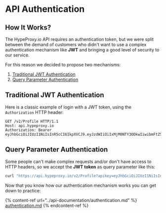# API Authentication

## How It Works?

The HypeProxy.io API requires an authentication token, but we were split between the demand of customers who didn't want to use a complex authentication mechanism like **JWT** and bringing a good level of security to our service.

For this reason we decided to propose two mechanisms:

1. [Traditional JWT Authentication](authentication.md#traditional-jwt-authentication)
2. [Query Parameter Authentication](authentication.md#query-parameter-authentication)

## Traditional JWT Authentication

Here is a classic example of login with a JWT token, using the `Authorization` HTTP header:

```http
GET /v2/Profile HTTP/1.1
Host: api.hypeproxy.io
Authorization: Bearer eyJhbGciOiJIUzI1NiIsInR5cCI6IkpXVCJ9.eyJzdWIiOiIxMjM0NTY3ODkwIiwibmFtZSI6IkpvaG4gRG9lIiwiaWF0IjoxNTE2MjM5MDIyfQ.SflKxwRJSMeKKF2QT4fwpMeJf36POk6yJV_adQssw5c
```

## Query Parameter Authentication

Some people can't make complex requests and/or don't have access to HTTP headers, so we accept the **JWT token** as query parameter like this:

```bash
curl "https://api.hypeproxy.io/v2/Profile?apikey=eyJhbGciOiJIUzI1NiIsInR5cCI6IkpXVCJ9.eyJzdWIiOiIxMjM0NTY3ODkwIiwibmFtZSI6IkpvaG4gRG9lIiwiaWF0IjoxNTE2MjM5MDIyfQ.SflKxwRJSMeKKF2QT4fwpMeJf36POk6yJV_adQssw5c"
```



Now that you know how our authentication mechanism works you can get down to practice:

{% content-ref url="../api-documentation/authentication.md" %}
[authentication.md](../api-documentation/authentication.md)
{% endcontent-ref %}
